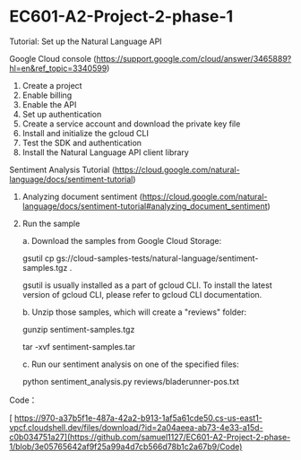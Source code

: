 # EC601-A2-Project-2-phase-1
Tutorial: Set up the Natural Language API

Google Cloud console (https://support.google.com/cloud/answer/3465889?hl=en&ref_topic=3340599)

1. Create a project
2. Enable billing
3. Enable the API
4. Set up authentication
5. Create a service account and download the private key file
6. Install and initialize the gcloud CLI
7. Test the SDK and authentication
8. Install the Natural Language API client library


Sentiment Analysis Tutorial (https://cloud.google.com/natural-language/docs/sentiment-tutorial)

1. Analyzing document sentiment (https://cloud.google.com/natural-language/docs/sentiment-tutorial#analyzing_document_sentiment)
2. Run the sample
   
   a. Download the samples from Google Cloud Storage:
   
      gsutil cp gs://cloud-samples-tests/natural-language/sentiment-samples.tgz .
      
      gsutil is usually installed as a part of gcloud CLI. To install the latest version of gcloud CLI, please refer to gcloud CLI documentation.
      
   b. Unzip those samples, which will create a "reviews" folder:
   
      gunzip sentiment-samples.tgz
      
      tar -xvf sentiment-samples.tar
      
   c. Run our sentiment analysis on one of the specified files:
   
      python sentiment_analysis.py reviews/bladerunner-pos.txt
      
      
 Code：
 
 [ https://970-a37b5f1e-487a-42a2-b913-1af5a61cde50.cs-us-east1-vpcf.cloudshell.dev/files/download/?id=2a04aeea-ab73-4e33-a15d-c0b034751a27](https://github.com/samuel1127/EC601-A2-Project-2-phase-1/blob/3e05765642af9f25a99a4d7cb566d78b1c2a67b9/Code)
